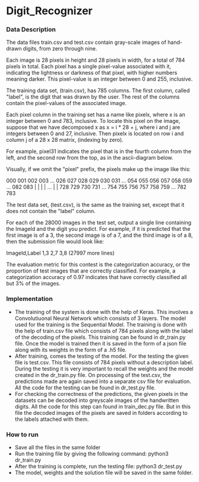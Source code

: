 # Digit_Recognizer
### Data Description
The data files train.csv and test.csv contain gray-scale images of hand-drawn digits, from zero through nine.

Each image is 28 pixels in height and 28 pixels in width, for a total of 784 pixels in total. Each pixel has a single pixel-value associated with it, indicating the lightness or darkness of that pixel, with higher numbers meaning darker. This pixel-value is an integer between 0 and 255, inclusive.

The training data set, (train.csv), has 785 columns. The first column, called "label", is the digit that was drawn by the user. The rest of the columns contain the pixel-values of the associated image.

Each pixel column in the training set has a name like pixelx, where x is an integer between 0 and 783, inclusive. To locate this pixel on the image, suppose that we have decomposed x as x = i * 28 + j, where i and j are integers between 0 and 27, inclusive. Then pixelx is located on row i and column j of a 28 x 28 matrix, (indexing by zero).

For example, pixel31 indicates the pixel that is in the fourth column from the left, and the second row from the top, as in the ascii-diagram below.

Visually, if we omit the "pixel" prefix, the pixels make up the image like this:

000 001 002 003 ... 026 027
028 029 030 031 ... 054 055
056 057 058 059 ... 082 083
 |   |   |   |  ...  |   |
728 729 730 731 ... 754 755
756 757 758 759 ... 782 783 

The test data set, (test.csv), is the same as the training set, except that it does not contain the "label" column.

For each of the 28000 images in the test set, output a single line containing the ImageId and the digit you predict. For example, if it is predicted that the first image is of a 3, the second image is of a 7, and the third image is of a 8, then the submission file would look like:

ImageId,Label
1,3
2,7
3,8 
(27997 more lines)

The evaluation metric for this contest is the categorization accuracy, or the proportion of test images that are correctly classified. For example, a categorization accuracy of 0.97 indicates that have correctly classified all but 3% of the images.

### Implementation
-  The training of the system is done with the help of Keras. This involves a Convolutiuonal Neural Network which consists of 3 layers. The model used for the training is the Sequential Model. The training is done with the help of train.csv file which consists of 784 pixels along with the label of the decoding of the pixels. This training can be found in dr_train.py file.
Once the model is trained then it is saved in the form of a json file along with its weights in the form of a .h5 file.
-  After training, comes the testing of the model. For the testing the given file is test.csv. This file consists of 784 pixels without a description label. During the testing it is very important to recall the weights and the model created in the dr_train.py file. On processing of the test.csv, the predictions made are again saved into a separate csv file for evaluation. All the code for the testing can be found in dr_test.py file.
-  For checking the correctness of the predictions, the given pixels in the datasets can be decoded into greyscale images of the handwritten digits. All the code for this step can found in train_dec.py file. But in this file the decoded images of the pixels are saved in folders according to the labels attached with them.

### How to run
-  Save all the files in the same folder
-  Run the training file by giving the following command:  python3 dr_train.py
-  After the training is complete, run the testing file:   python3 dr_test.py
-  The model, weights and the solution file will be saved in the same folder.
